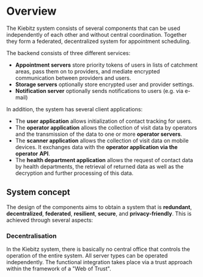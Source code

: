 # Overview

The Kiebitz system consists of several components that can be used independently of each other and without central coordination. Together they form a federated, decentralized system for appointment scheduling.

The backend consists of three different services:

* **Appointment servers** store priority tokens of users in lists of catchment areas, pass them on to providers, and mediate encrypted communication between providers and users.
* **Storage servers** optionally store encrypted user and provider settings.
* **Notification server** optionally sends notifications to users (e.g. via e-mail)

In addition, the system has several client applications:

* The **user application** allows initialization of contact tracking for users.
* The **operator application** allows the collection of visit data by operators and the transmission of the data to one or more **operator servers**.
* The **scanner application** allows the collection of visit data on mobile devices. It exchanges data with the **operator application via the operator** **API**.
* The **health department application** allows the request of contact data by health departments, the retrieval of returned data as well as the decryption and further processing of this data.

## System concept

The design of the components aims to obtain a system that is **redundant**, **decentralized**, **federated**, **resilient**, **secure**, and **privacy-friendly**. This is achieved through several aspects:

### Decentralisation

In the Kiebitz system, there is basically no central office that controls the operation of the entire system. All server types can be operated independently. The functional integration takes place via a trust approach within the framework of a "Web of Trust".

